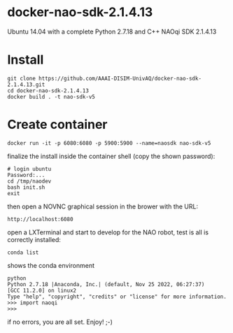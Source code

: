 # docker-nao-sdk-2.1.4.13
Ubuntu 14.04 with a complete Python 2.7.18 and C++ NAOqi SDK 2.1.4.13

# Install

    git clone https://github.com/AAAI-DISIM-UnivAQ/docker-nao-sdk-2.1.4.13.git
    cd docker-nao-sdk-2.1.4.13
    docker build . -t nao-sdk-v5

# Create container 

    docker run -it -p 6080:6080 -p 5900:5900 --name=naosdk nao-sdk-v5

finalize the install inside the container shell (copy the shown password):

    # login ubuntu
    Password:...
    cd /tmp/naodev
    bash init.sh
    exit
    
then open a NOVNC graphical session in the brower with the URL: 

    http://localhost:6080

open a LXTerminal and start to develop for the NAO robot, test is all is correctly installed:

    conda list

shows the conda environment

    python
    Python 2.7.18 |Anaconda, Inc.| (default, Nov 25 2022, 06:27:37) 
    [GCC 11.2.0] on linux2
    Type "help", "copyright", "credits" or "license" for more information.
    >>> import naoqi
    >>>

if no errors, you are all set.
Enjoy!
;-)
